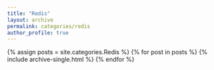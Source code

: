 ```yaml
---
title: "Redis"
layout: archive
permalink: categories/redis
author_profile: true
---
```


{% assign posts = site.categories.Redis %}
{% for post in posts %} {% include archive-single.html %} {% endfor %}
